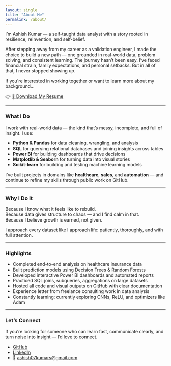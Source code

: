 ```yaml
---
layout: single
title: "About Me"
permalink: /about/
---
```



I’m Ashish Kumar — a self-taught data analyst with a story rooted in resilience, reinvention, and self-belief.

After stepping away from my career as a validation engineer, I made the choice to build a new path — one grounded in real-world data, problem solving, and consistent learning. The journey hasn’t been easy. I’ve faced financial strain, family expectations, and personal setbacks. But in all of that, I never stopped showing up.

If you're interested in working together or want to learn more about my background...

👉 [📄 Download My Resume](/assets/Resume.pdf)

---

### What I Do

I work with real-world data — the kind that’s messy, incomplete, and full of insight. I use:

- **Python & Pandas** for data cleaning, wrangling, and analysis  
- **SQL** for querying relational databases and joining insights across tables  
- **Power BI** for building dashboards that drive decisions  
- **Matplotlib & Seaborn** for turning data into visual stories  
- **Scikit-learn** for building and testing machine learning models  

I’ve built projects in domains like **healthcare**, **sales**, and **automation** — and continue to refine my skills through public work on GitHub.

---

### Why I Do It

Because I know what it feels like to rebuild.  
Because data gives structure to chaos — and I find calm in that.  
Because I believe growth is earned, not given.

I approach every dataset like I approach life: patiently, thoroughly, and with full attention.

---

### Highlights

- Completed end-to-end analysis on healthcare insurance data  
- Built prediction models using Decision Trees & Random Forests  
- Developed interactive Power BI dashboards and automated reports  
- Practiced SQL joins, subqueries, aggregations on large datasets  
- Hosted all code and visual outputs on GitHub with clear documentation  
- Experience letter from freelance consulting work in data analysis  
- Constantly learning: currently exploring CNNs, ReLU, and optimizers like Adam

---

### Let’s Connect

If you’re looking for someone who can learn fast, communicate clearly, and turn noise into insight — I’d love to connect.

- [GitHub](https://github.com/ashishkumar-data)
- [LinkedIn](linkedin.com/in/ashish-sa-kumar)
- 📧 ashish07kumars@gmail.com